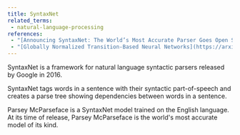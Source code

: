 ```yaml
---
title: SyntaxNet
related_terms:
 - natural-language-processing
references:
 - "[Announcing SyntaxNet: The World’s Most Accurate Parser Goes Open Source - Google Research Blog](https://research.googleblog.com/2016/05/announcing-syntaxnet-worlds-most.html)"
 - "[Globally Normalized Transition-Based Neural Networks](https://arxiv.org/abs/1603.06042)"
---
```

SyntaxNet is a framework for natural language syntactic
parsers released by Google in 2016.

SyntaxNet tags words in a sentence with their syntactic part-of-speech
and creates a parse tree showing dependencies between words
in a sentence.

Parsey McParseface is a SyntaxNet model trained on the English
language. At its time of release, Parsey McParseface is the
world's most accurate model of its kind.